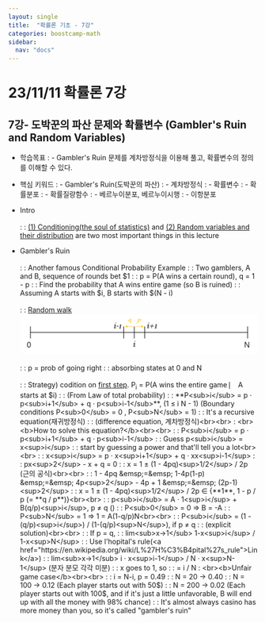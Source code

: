 ```yaml
---
layout: single
title:  "확률론 기초 - 7강"
categories: boostcamp-math
sidebar:
  nav: "docs"
---
```


# 23/11/11 확률론 7강

<h2>7강- 도박꾼의 파산 문제와 확률변수 (Gambler's Ruin and Random Variables)</h2>

- 학습목표
: - Gambler's Ruin 문제를 계차방정식을 이용해 풀고, 확률변수의 정의를 이해할 수 있다.

- 핵심 키워드
: - Gambler's Ruin(도박꾼의 파산)
: - 계차방정식
: - 확률변수
: - 확률분포
: - 확률질량함수
: - 베르누이분포, 베르누이시행
: - 이항분포


- Intro<br><br>
: : <u>(1) Conditioning(the soul of statistics)</u> and <u>(2) Random variables and their distribution</u> are two most important things in this lecture
- Gambler's Ruin<br><br>
: : Another famous Conditional Probability Example
: : Two gamblers, A and B, sequence of rounds bet $1
: :  p = P(A wins a certain round), q = 1 - p
: : Find the probability that A wins entire game (so B is ruined)
: : Assuming A starts with $i, B starts with $(N - i)<br><br>
: : <u>Random walk</u><br>
<img src="../../images/231114 stats 7-1.png" width="500px"><br><br>
: : p = prob of going right
: : absorbing states at 0 and N<br><br>
: : Strategy) codition on <u>first step</u>.
P<sub>i</sub> = P(A wins the entire game ⎸ A starts at $i)
: : (From Law of total probability)
: : **P<sub>i</sub> = p · p<sub>i+1</sub> + q · p<sub>i-1</sub>**, (1 ≤ i N - 1) (Boundary conditions P<sub>0</sub> = 0 , P<sub>N</sub> = 1)
: : It's a recursive equation(재귀방정식)
: : (difference equation, 계차방정식)<br><br>
: <br><b>How to solve this equation?</b><br><br>
: : P<sub>i</sub> = p · p<sub>i+1</sub> + q · p<sub>i-1</sub>
: : Guess p<sub>i</sub> = x<sup>i</sup>
: : start by guessing a power and that'll tell you a lot<br><br>
: : x<sup>i</sup> = p · x<sup>i+1</sup> + q · xx<sup>i-1</sup>
: : px<sup>2</sup> - x + q = 0
: : x = 1 ± (1 - 4pq)<sup>1/2</sup> / 2p (근의 공식)<br><br>
: : 1 - 4pq &emsp;=&emsp; 1-4p(1-p) &emsp;=&emsp; 4p<sup>2</sup> - 4p + 1 &emsp;=&emsp; (2p-1)<sup>2</sup>
: : x = 1 ± (1 - 4pq)<sup>1/2</sup> / 2p ∈ {**1**, 1 - p / p (= **q / p**)}<br><br>
: : p<sub>i</sub> = A · 1<sup>i</sup> + B(q/p)<sup>i</sup>, p ≠ q ()
: : P<sub>0</sub> = 0 => B = -A
: : P<sub>N</sub> = 1 => 1 = A(1-q/p)N<br><br>
: : P<sub>i</sub> = (1 - (q/p)<sup>i</sup>) / (1-(q/p)<sup>N</sup>), if p ≠ q
: : (explicit solution)<br><br>
: : If p = q,
: : lim<sub>x->1</sub> 1-x<sup>i</sup> / 1-x<sup>N</sup>
: : Use l'hopital's rule(<a href="https://en.wikipedia.org/wiki/L%27H%C3%B4pital%27s_rule">Link</a>)
: : lim<sub>x->1</sub> i · x<sup>i-1</sup> / N · x<sup>N-1</sup> (분자 분모 각각 미분)
: : x goes to 1, so 
: : = i / N
: <br><b>Unfair game case</b><br><br>
: : i = N-i, p = 0.49
: : N = 20 -> 0.40
: : N = 100 -> 0.12 (Each player starts out with 50$)
: : N = 200 -> 0.02 (Each player starts out with 100$, and if it's just a little unfavorable, B will end up with all the money with 98% chance)
: : It's almost always casino has more money than you, so it's called "gambler's ruin"